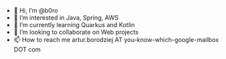 - 👋 Hi, I’m @b0ro
- 👀 I’m interested in Java, Spring, AWS 
- 🌱 I’m currently learning Quarkus and Kotlin
- 💞️ I’m looking to collaborate on Web projects
- 📫 How to reach me artur.borodziej AT you-know-which-google-mailbox DOT com

<!---
b0ro/b0ro is a ✨ special ✨ repository because its `README.md` (this file) appears on your GitHub profile.
You can click the Preview link to take a look at your changes.
--->
